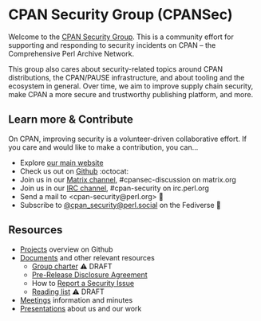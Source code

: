 # CPAN Security Group (CPANSec)

Welcome to the [CPAN Security Group](https://security.metacpan.org/).
This is a community effort for supporting and responding to security incidents on CPAN – the Comprehensive Perl Archive Network.

This group also cares about security-related topics around CPAN distributions, the CPAN/PAUSE infrastructure, and about tooling and the ecosystem in general.
Over time, we aim to improve supply chain security, make CPAN a more secure and trustworthy publishing platform, and more.


## Learn more & Contribute

On CPAN, improving security is a volunteer-driven collaborative effort.
If you care and would like to make a contribution, you can…

* Explore [our main website](https://security.metacpan.org/)
* Check us out on [Github](https://github.com/CPAN-Security) :octocat:
* Join us in our [Matrix channel](https://matrix.to/#/#cpansec-discussion:matrix.org), #cpansec-discussion on matrix.org
* Join us in our [IRC channel](ircs://ssl.irc.perl.org:7062/#cpan-security), #cpan-security on irc.perl.org
* Send a mail to &lt;cpan-security&#64;perl.org&gt; :email:
* Subscribe to [@cpan_security@perl.social](https://perl.social/profile/cpan_security) on the Fediverse :elephant:


## Resources

* [Projects](https://github.com/orgs/CPAN-Security/projects) overview on Github
* [Documents](docs/) and other relevant resources
    * [Group charter](docs/charter.md) ⚠️  DRAFT
    * [Pre-Release Disclosure Agreement](docs/pre-release-disclosure.md)
    * How to [Report a Security Issue](docs/report.md)
    * [Reading list](docs/readinglist.md) ⚠️  DRAFT
* [Meetings](meetings/) information and minutes
* [Presentations](presentations/) about us and our work
